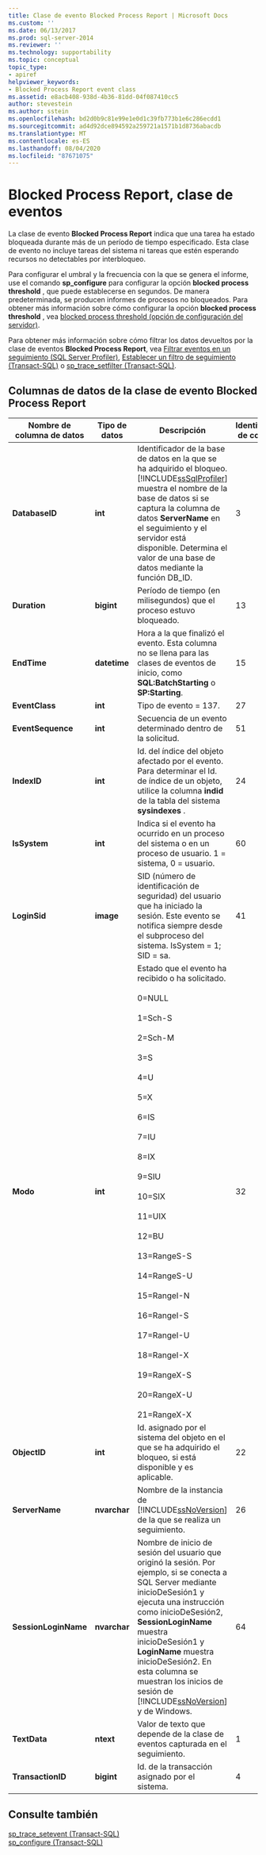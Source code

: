 ```yaml
---
title: Clase de evento Blocked Process Report | Microsoft Docs
ms.custom: ''
ms.date: 06/13/2017
ms.prod: sql-server-2014
ms.reviewer: ''
ms.technology: supportability
ms.topic: conceptual
topic_type:
- apiref
helpviewer_keywords:
- Blocked Process Report event class
ms.assetid: e8acb408-938d-4b36-81dd-04f087410cc5
author: stevestein
ms.author: sstein
ms.openlocfilehash: bd2d0b9c81e99e1e0d1c39fb773b1e6c286ecdd1
ms.sourcegitcommit: ad4d92dce894592a259721a1571b1d8736abacdb
ms.translationtype: MT
ms.contentlocale: es-ES
ms.lasthandoff: 08/04/2020
ms.locfileid: "87671075"
---
```

# <a name="blocked-process-report-event-class"></a>Blocked Process Report, clase de eventos
  La clase de evento **Blocked Process Report** indica que una tarea ha estado bloqueada durante más de un período de tiempo especificado. Esta clase de evento no incluye tareas del sistema ni tareas que estén esperando recursos no detectables por interbloqueo.  
  
 Para configurar el umbral y la frecuencia con la que se genera el informe, use el comando **sp_configure** para configurar la opción **blocked process threshold** , que puede establecerse en segundos. De manera predeterminada, se producen informes de procesos no bloqueados. Para obtener más información sobre cómo configurar la opción **blocked process threshold** , vea [blocked process threshold (opción de configuración del servidor)](../../database-engine/configure-windows/blocked-process-threshold-server-configuration-option.md).  
  
 Para obtener más información sobre cómo filtrar los datos devueltos por la clase de eventos **Blocked Process Report**, vea [Filtrar eventos en un seguimiento &#40;SQL Server Profiler&#41;](../../tools/sql-server-profiler/filter-events-in-a-trace-sql-server-profiler.md), [Establecer un filtro de seguimiento &#40;Transact-SQL&#41;](../../ssms/agent/set-sql-server-alias-for-sql-server-agent-service-ssms.md) o [sp_trace_setfilter &#40;Transact-SQL&#41;](/sql/relational-databases/system-stored-procedures/sp-trace-setfilter-transact-sql).  
  
## <a name="blocked-process-report-event-class-data-columns"></a>Columnas de datos de la clase de evento Blocked Process Report  
  
|Nombre de columna de datos|Tipo de datos|Descripción|Identificador de columna|Filtrable|  
|----------------------|---------------|-----------------|---------------|----------------|  
|**DatabaseID**|**int**|Identificador de la base de datos en la que se ha adquirido el bloqueo. [!INCLUDE[ssSqlProfiler](../../includes/sssqlprofiler-md.md)] muestra el nombre de la base de datos si se captura la columna de datos **ServerName** en el seguimiento y el servidor está disponible. Determina el valor de una base de datos mediante la función DB_ID.|3|Sí|  
|**Duration**|**bigint**|Período de tiempo (en milisegundos) que el proceso estuvo bloqueado.|13|Sí|  
|**EndTime**|**datetime**|Hora a la que finalizó el evento. Esta columna no se llena para las clases de eventos de inicio, como **SQL:BatchStarting** o **SP:Starting**.|15|Sí|  
|**EventClass**|**int**|Tipo de evento = 137.|27|No|  
|**EventSequence**|**int**|Secuencia de un evento determinado dentro de la solicitud.|51|No|  
|**IndexID**|**int**|Id. del índice del objeto afectado por el evento. Para determinar el Id. de índice de un objeto, utilice la columna **indid** de la tabla del sistema **sysindexes** .|24|Sí|  
|**IsSystem**|**int**|Indica si el evento ha ocurrido en un proceso del sistema o en un proceso de usuario. 1 = sistema, 0 = usuario.|60|Sí|  
|**LoginSid**|**image**|SID (número de identificación de seguridad) del usuario que ha iniciado la sesión. Este evento se notifica siempre desde el subproceso del sistema. IsSystem = 1; SID = sa.|41|Sí|  
|**Modo**|**int**|Estado que el evento ha recibido o ha solicitado.<br /><br /> 0=NULL<br /><br /> 1=Sch-S<br /><br /> 2=Sch-M<br /><br /> 3=S<br /><br /> 4=U<br /><br /> 5=X<br /><br /> 6=IS<br /><br /> 7=IU<br /><br /> 8=IX<br /><br /> 9=SIU<br /><br /> 10=SIX<br /><br /> 11=UIX<br /><br /> 12=BU<br /><br /> 13=RangeS-S<br /><br /> 14=RangeS-U<br /><br /> 15=RangeI-N<br /><br /> 16=RangeI-S<br /><br /> 17=RangeI-U<br /><br /> 18=RangeI-X<br /><br /> 19=RangeX-S<br /><br /> 20=RangeX-U<br /><br /> 21=RangeX-X|32|Sí|  
|**ObjectID**|**int**|Id. asignado por el sistema del objeto en el que se ha adquirido el bloqueo, si está disponible y es aplicable.|22|Sí|  
|**ServerName**|**nvarchar**|Nombre de la instancia de [!INCLUDE[ssNoVersion](../../../includes/ssnoversion-md.md)] de la que se realiza un seguimiento.|26||  
|**SessionLoginName**|**nvarchar**|Nombre de inicio de sesión del usuario que originó la sesión. Por ejemplo, si se conecta a SQL Server mediante inicioDeSesión1 y ejecuta una instrucción como inicioDeSesión2, **SessionLoginName** muestra inicioDeSesión1 y **LoginName** muestra inicioDeSesión2. En esta columna se muestran los inicios de sesión de [!INCLUDE[ssNoVersion](../../../includes/ssnoversion-md.md)] y de Windows.|64|Sí|  
|**TextData**|**ntext**|Valor de texto que depende de la clase de eventos capturada en el seguimiento.|1|Sí|  
|**TransactionID**|**bigint**|Id. de la transacción asignado por el sistema.|4|Sí|  
  
## <a name="see-also"></a>Consulte también  
 [sp_trace_setevent &#40;Transact-SQL&#41;](/sql/relational-databases/system-stored-procedures/sp-trace-setevent-transact-sql)   
 [sp_configure &#40;Transact-SQL&#41;](/sql/relational-databases/system-stored-procedures/sp-configure-transact-sql)  
  
  
